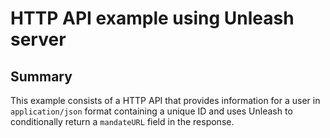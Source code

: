 # HTTP API example using Unleash server

## Summary

This example consists of a HTTP API that provides information for a user in `application/json` format containing a unique ID and uses Unleash to conditionally return a `mandateURL` field in the response.
